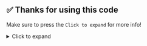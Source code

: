 ## ✅ Thanks for using this code
Make sure to press the `Click to expand` for more info!

<details>
  <summary>Click to expand</summary>
 
 # Advertisment
  * [Discord Server](https://discord.gg/M5K98p27mB)
  * [Website](https://bosu.lol)
  * Like this project & Join my discord server
  

</details>
